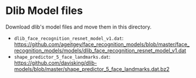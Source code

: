 # Dlib Model files

Download dlib's model files and move them in this directory.
 - `dlib_face_recognition_resnet_model_v1.dat`: https://github.com/ageitgey/face_recognition_models/blob/master/face_recognition_models/models/dlib_face_recognition_resnet_model_v1.dat
 - `shape_predictor_5_face_landmarks.dat`: https://github.com/davisking/dlib-models/blob/master/shape_predictor_5_face_landmarks.dat.bz2
